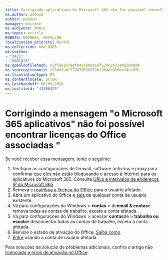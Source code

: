 ```yaml
---
title: Corrigindo aplicativos do Microsoft 365 não foi possível encontrar a mensagem associada ao Office licenses
ms.author: pebaum
author: pebaum
manager: mnirkhe
ms.audience: Admin
ms.topic: article
ROBOTS: NOINDEX, NOFOLLOW
localization_priority: Normal
ms.collection: Adm_O365
ms.custom:
- "3421"
- "9001426"
ms.openlocfilehash: 65ffae1a784f841cb08a5df52b02671a4526d9d4
ms.sourcegitcommit: f28dafa0f727870038f72bc904da926daf4ec07b
ms.translationtype: MT
ms.contentlocale: pt-BR
ms.lasthandoff: 06/05/2020
ms.locfileid: "44580429"
---
```

# <a name="fixing-the-microsoft-365-apps-couldnt-find-office-licenses-associated-message"></a>Corrigindo a mensagem "o Microsoft 365 aplicativos" não foi possível encontrar licenças do Office associadas "

Se você receber essa mensagem, tente o seguinte:

1. Verifique as configurações de firewall, software antivírus e proxy para confirmar que eles não estão bloqueando o acesso à Internet para os aplicativos do Microsoft 365. Consulte [URLs e intervalos de endereços IP do Microsoft 365](https://docs.microsoft.com/office365/enterprise/urls-and-ip-address-ranges).
2. Remova e [reatribua a licença do Office](https://docs.microsoft.com/microsoft-365/admin/manage/assign-licenses-to-users) para o usuário afetado. 
3. Abra um aplicativo do Office e [saia](https://support.office.com/article/5a20dc11-47e9-4b6f-945d-478cb6d92071) de qualquer conta de usuário existente.
4. Vá para configurações do Windows > **contas**  >  de**email & contas**e remova todas as contas de trabalho, exceto a conta afetada.
5. Vá para configurações do Windows > acessar **contas**de  >  **trabalho ou escola**e desconectar todas as contas de trabalho, exceto a conta afetada.
6. Reinicie o estado de ativação do Office. [Saiba como](https://docs.microsoft.com/office365/troubleshoot/activation/reset-office-365-proplus-activation-state).
7. [Entre](https://support.office.com/article/628ea040-f265-49de-b986-be09c3ebf8a9) usando a conta de usuário afetada.

Para soluções de solução de problemas adicionais, confira o artigo não [licenciado e erros de ativação no Office](https://support.office.com/Article/0d23d3c0-c19c-4b2f-9845-5344fedc4380).